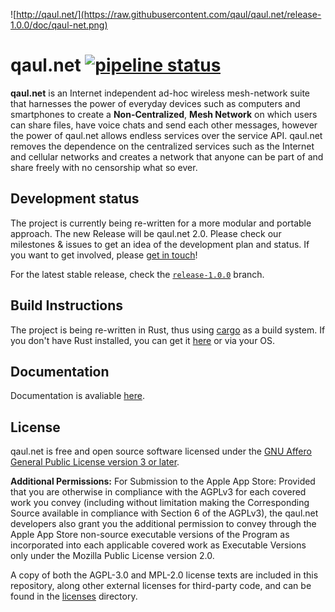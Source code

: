 ![http://qaul.net/](https://raw.githubusercontent.com/qaul/qaul.net/release-1.0.0/doc/qaul-net.png)

# qaul.net [![pipeline status](https://git.open-communication.net/qaul/qaul.net/badges/master/pipeline.svg)](https://git.open-communication.net/qaul/qaul.net/commits/master)

**qaul.net** is an Internet independent ad-hoc wireless mesh-network
suite that harnesses the power of everyday devices such as computers
and smartphones to create a **Non-Centralized**, **Mesh Network** on
which users can share files, have voice chats and send each other
messages, however the power of qaul.net allows endless services over
the service API. qaul.net removes the dependence on the centralized
services such as the Internet and cellular networks and creates a
network that anyone can be part of and share freely with no censorship
what so ever.


## Development status

The project is currently being re-written for a more modular and
portable approach. The new Release will be qaul.net 2.0. Please check
our milestones & issues to get an idea of the development plan and
status.  If you want to get involved, please [get in
touch][contributors-guide]!

For the latest stable release, check the [`release-1.0.0`][release]
branch.

[contributors-guide]: /contributors/social/_intro.html
[release]: https://github.com/qaul/qaul.net/tree/release-1.0.0


## Build Instructions

The project is being re-written in Rust, thus using [cargo][cargo] as
a build system.  If you don't have Rust installed, you can get it
[here](https://rustup.sh) or via your OS.

[cargo]: https://crates.io/


## Documentation

Documentation is avaliable [here](https://docs.qaul.net).


## License

qaul.net is free and open source software licensed under the [GNU
Affero General Public License version 3 or
later](licenses/gpl-3.0.md).

**Additional Permissions:** For Submission to the Apple App Store:
Provided that you are otherwise in compliance with the AGPLv3 for each
covered work you convey (including without limitation making the
Corresponding Source available in compliance with Section 6 of the
AGPLv3), the qaul.net developers also grant you the additional
permission to convey through the Apple App Store non-source executable
versions of the Program as incorporated into each applicable covered
work as Executable Versions only under the Mozilla Public License
version 2.0.

A copy of both the AGPL-3.0 and MPL-2.0 license texts are included in
this repository, along other external licenses for third-party code,
and can be found in the [licenses](licenses) directory.
